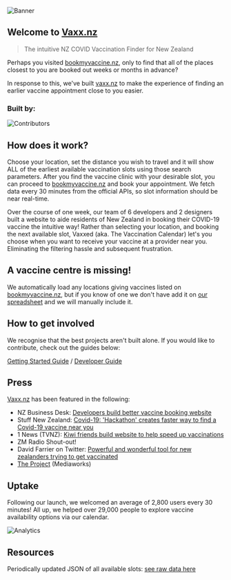 ![Banner](https://i.imgur.com/rUx3XPw.png)

## Welcome to [Vaxx.nz](https://vaxx.nz)

> The intuitive NZ COVID Vaccination Finder for New Zealand

Perhaps you visited [bookmyvaccine.nz](https://bookmyvaccine.nz), only to find that all of the places closest to you are booked out weeks or months in advance?

In response to this, we've built [vaxx.nz](https://vaxx.nz) to make the experience of finding an earlier vaccine appointment close to you easier.

### Built by:

![Contributors](https://contrib.rocks/image?repo=CovidEngine/vaxxnz)

## How does it work?

Choose your location, set the distance you wish to travel and it will show ALL of the earliest available vaccination slots using those search parameters. After you find the vaccine clinic with your desirable slot, you can proceed to [bookmyvaccine.nz](https://bookmyvaccine.nz) and book your appointment. We fetch data every 30 minutes from the official APIs, so slot information should be near real-time.

Over the course of one week, our team of 6 developers and 2 designers built a website to aide residents of New Zealand in booking their COVID-19 vaccine the intuitive way! Rather than selecting your location, and booking the next available slot, Vaxxed (aka. The Vaccination Calendar) let's you choose when you want to receive your vaccine at a provider near you. Eliminating the filtering hassle and subsequent frustration.

## A vaccine centre is missing!
We automatically load any locations giving vaccines listed on [bookmyvaccine.nz](https://bookmyvaccine.nz), but if you know of one we don't have add it on [our spreadsheet](https://docs.google.com/spreadsheets/d/1dbAFVdtQParU78_j3eR1i5iA6XpzLsrR_WvzTATPK2Y/edit) and we will manually include it.

## How to get involved

We recognise that the best projects aren't built alone. If you would like to contribute, check out the guides below:

[Getting Started Guide](CONTRIBUTORS.md) / [Developer Guide](CONTRIBUTORS_DEV.md)

## Press

[Vaxx.nz](https://vaxx.nz) has been featured in the following:

- NZ Business Desk: [Developers build better vaccine booking website](https://businessdesk.co.nz/article/news-in-brief/developers-build-better-vaccine-booking-website)
- Stuff New Zealand: [Covid-19: 'Hackathon' creates faster way to find a Covid-19 vaccine near you](https://www.stuff.co.nz/national/health/coronavirus/126293947/covid19-hackathon-creates-faster-way-to-find-a-covid19-vaccine-near-you)
- 1 News (TVNZ): [Kiwi friends build website to help speed up vaccinations](https://www.tvnz.co.nz/one-news/new-zealand/kiwi-friends-build-website-help-speed-up-vaccinations)
- ZM Radio Shout-out!
- David Farrier on Twitter: [Powerful and wonderful tool for new zealanders trying to get vaccinated](https://twitter.com/davidfarrier/status/1434717951798611968)
- [The Project](https://www.youtube.com/watch?v=erZ6kTJTpmI) (Mediaworks)

## Uptake

Following our launch, we welcomed an average of 2,800 users every 30 minutes! All up, we helped over 29,000 people to explore vaccine availability options via our calendar.

![Analytics](https://i.imgur.com/YjUZL9j.png)

## Resources

Periodically updated JSON of all available slots: [see raw data here](https://github.com/CovidEngine/vaxxnzlocations)

